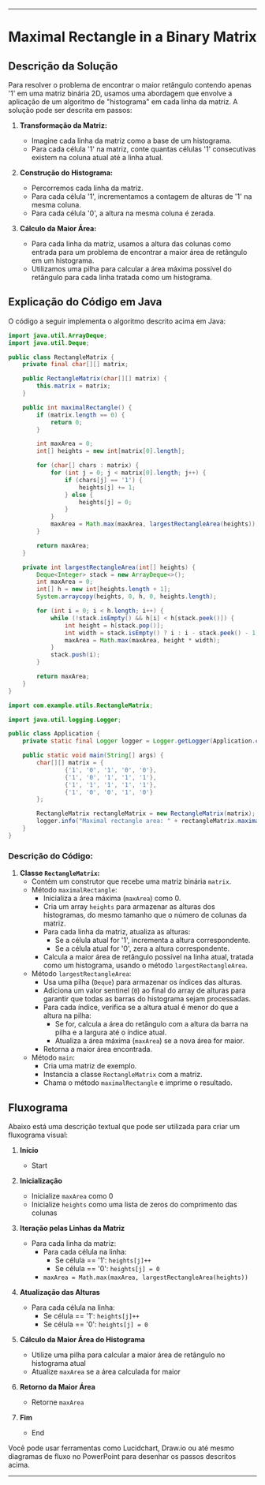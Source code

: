 
---

# Maximal Rectangle in a Binary Matrix

## Descrição da Solução

Para resolver o problema de encontrar o maior retângulo contendo apenas '1' em uma matriz binária 2D, usamos uma abordagem que envolve a aplicação de um algoritmo de "histograma" em cada linha da matriz. A solução pode ser descrita em passos:

1. **Transformação da Matriz:**
    - Imagine cada linha da matriz como a base de um histograma.
    - Para cada célula '1' na matriz, conte quantas células '1' consecutivas existem na coluna atual até a linha atual.

2. **Construção do Histograma:**
    - Percorremos cada linha da matriz.
    - Para cada célula '1', incrementamos a contagem de alturas de '1' na mesma coluna.
    - Para cada célula '0', a altura na mesma coluna é zerada.

3. **Cálculo da Maior Área:**
    - Para cada linha da matriz, usamos a altura das colunas como entrada para um problema de encontrar a maior área de retângulo em um histograma.
    - Utilizamos uma pilha para calcular a área máxima possível do retângulo para cada linha tratada como um histograma.

## Explicação do Código em Java

O código a seguir implementa o algoritmo descrito acima em Java:

```java
import java.util.ArrayDeque;
import java.util.Deque;

public class RectangleMatrix {
    private final char[][] matrix;

    public RectangleMatrix(char[][] matrix) {
        this.matrix = matrix;
    }

    public int maximalRectangle() {
        if (matrix.length == 0) {
            return 0;
        }

        int maxArea = 0;
        int[] heights = new int[matrix[0].length];

        for (char[] chars : matrix) {
            for (int j = 0; j < matrix[0].length; j++) {
                if (chars[j] == '1') {
                    heights[j] += 1;
                } else {
                    heights[j] = 0;
                }
            }
            maxArea = Math.max(maxArea, largestRectangleArea(heights));
        }

        return maxArea;
    }

    private int largestRectangleArea(int[] heights) {
        Deque<Integer> stack = new ArrayDeque<>();
        int maxArea = 0;
        int[] h = new int[heights.length + 1];
        System.arraycopy(heights, 0, h, 0, heights.length);

        for (int i = 0; i < h.length; i++) {
            while (!stack.isEmpty() && h[i] < h[stack.peek()]) {
                int height = h[stack.pop()];
                int width = stack.isEmpty() ? i : i - stack.peek() - 1;
                maxArea = Math.max(maxArea, height * width);
            }
            stack.push(i);
        }

        return maxArea;
    }
}

import com.example.utils.RectangleMatrix;

import java.util.logging.Logger;

public class Application {
    private static final Logger logger = Logger.getLogger(Application.class.getName());

    public static void main(String[] args) {
        char[][] matrix = {
                {'1', '0', '1', '0', '0'},
                {'1', '0', '1', '1', '1'},
                {'1', '1', '1', '1', '1'},
                {'1', '0', '0', '1', '0'}
        };

        RectangleMatrix rectangleMatrix = new RectangleMatrix(matrix);
        logger.info("Maximal rectangle area: " + rectangleMatrix.maximalRectangle());
    }
}
```

### Descrição do Código:

1. **Classe `RectangleMatrix`:**
    - Contém um construtor que recebe uma matriz binária `matrix`.
    - Método `maximalRectangle`:
        - Inicializa a área máxima (`maxArea`) como 0.
        - Cria um array `heights` para armazenar as alturas dos histogramas, do mesmo tamanho que o número de colunas da matriz.
        - Para cada linha da matriz, atualiza as alturas:
            - Se a célula atual for '1', incrementa a altura correspondente.
            - Se a célula atual for '0', zera a altura correspondente.
        - Calcula a maior área de retângulo possível na linha atual, tratada como um histograma, usando o método `largestRectangleArea`.
    - Método `largestRectangleArea`:
        - Usa uma pilha (`Deque`) para armazenar os índices das alturas.
        - Adiciona um valor sentinel (`0`) ao final do array de alturas para garantir que todas as barras do histograma sejam processadas.
        - Para cada índice, verifica se a altura atual é menor do que a altura na pilha:
            - Se for, calcula a área do retângulo com a altura da barra na pilha e a largura até o índice atual.
            - Atualiza a área máxima (`maxArea`) se a nova área for maior.
        - Retorna a maior área encontrada.
    - Método `main`:
        - Cria uma matriz de exemplo.
        - Instancia a classe `RectangleMatrix` com a matriz.
        - Chama o método `maximalRectangle` e imprime o resultado.

## Fluxograma

Abaixo está uma descrição textual que pode ser utilizada para criar um fluxograma visual:

1. **Início**
    - Start

2. **Inicialização**
    - Inicialize `maxArea` como 0
    - Inicialize `heights` como uma lista de zeros do comprimento das colunas

3. **Iteração pelas Linhas da Matriz**
    - Para cada linha da matriz:
        - Para cada célula na linha:
            - Se célula == '1': `heights[j]++`
            - Se célula == '0': `heights[j] = 0`
        - `maxArea = Math.max(maxArea, largestRectangleArea(heights))`

4. **Atualização das Alturas**
    - Para cada célula na linha:
        - Se célula == '1': `heights[j]++`
        - Se célula == '0': `heights[j] = 0`

5. **Cálculo da Maior Área do Histograma**
    - Utilize uma pilha para calcular a maior área de retângulo no histograma atual
    - Atualize `maxArea` se a área calculada for maior

6. **Retorno da Maior Área**
    - Retorne `maxArea`

7. **Fim**
    - End

Você pode usar ferramentas como Lucidchart, Draw.io ou até mesmo diagramas de fluxo no PowerPoint para desenhar os passos descritos acima.

---
